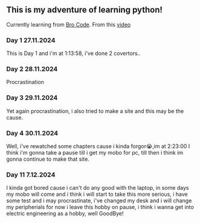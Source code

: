 ## **This is my adventure of learning python!**
Currently learning from [Bro Code](https://www.youtube.com/@BroCodez).
From this [video](https://www.youtube.com/watch?v=ix9cRaBkVe0&t)
### Day 1  **27.11.2024**
This is Day 1 and i'm at 1:13:58, i've done 2 covertors..

### Day 2 **28.11.2024**
Procrastination

### Day 3 **29.11.2024**
Yet again procrastination, i also tried to make a site and this may be the
cause.

### Day 4 **30.11.2024**
Well, i've rewatched some chapters cause i kinda forgor😭,im at 2:23:00
I think i'm gonna take a pause till i get my mobo for pc, till then i think 
im gonna continue to make that site. 

### Day 11 **7.12.2024**
I kinda got bored cause i can't do any good with the laptop, in some days my
mobo will come and i think i will start to take this more serious, i have some
test and i may procrastinate, i've changed my desk and i will change my peripherials
for now i leave this hobby on pause, i think i wanna get into electric engineering as
a hobby, well GoodBye!
